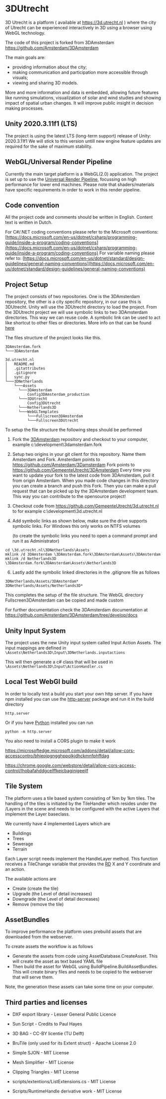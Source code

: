 # 3DUtrecht

3D Utrecht is a platform ( available at https://3d.utrecht.nl ) where the city of Utrecht can be experienced interactively in 3D using a browser using WebGL technology.

The code of this project is forked from 3DAmsterdam https://github.com/Amsterdam/3DAmsterdam

The main goals are:
- providing information about the city;
- making communication and participation more accessible through visuals;
- viewing and sharing 3D models.

More and more information and data is embedded, allowing future features like running simulations, visualization of solar and wind studies and showing impact of spatial urban changes. It will improve public insight in decision making processes.

## Unity 2020.3.11f1 (LTS)
The project is using the latest LTS (long-term support) release of Unity: 2020.3.11f1
We will stick to this version untill new engine feature updates are required for the sake of maximum stability.
## WebGL/Universal Render Pipeline
Currently the main target platform is a WebGL(2.0) application.
The project is set up to use the [Universal Render Pipeline](https://unity.com/srp/universal-render-pipeline), focussing on high performance for lower end machines. Please note that shaders/materials have specific requirements in order to work in this render pipeline.

## Code convention 
All the project code and comments should be written in English. Content text is written in Dutch.

For C#/.NET coding conventions please refer to the Microsoft conventions:
[https://docs.microsoft.com/en-us/dotnet/csharp/programming-guide/inside-a-program/coding-conventions](https://docs.microsoft.com/en-us/dotnet/csharp/programming-guide/inside-a-program/coding-conventions)
For variable naming please refer to:
[https://docs.microsoft.com/en-us/dotnet/standard/design-guidelines/general-naming-conventions](https://docs.microsoft.com/en-us/dotnet/standard/design-guidelines/general-naming-conventions)

## Project Setup 

The project consists of two repositories. One is the 3DAmsterdam repository, the other is a city specific repository, in our case this is 3DUtrecht. 
Unity will use the 3DUtrecht directory to load the project. From the 3DUtrecht project we will use symbolic links to two 3DAmsterdam directories. This way we can reuse code. A symbolic link can be used to act like shortcut to other files or directories. More info on that can be found [here](https://en.wikipedia.org/wiki/Symbolic_link)

The files structure of the project looks like this. 

```
3DAmsterdam.fork
└───3DAmsterdam
    
3d.utrecht.nl
│   README.md
│   .gitattributes
│   .gitignore
│   sync.py
└───3DNetherlands
    └───Assets
      └───3DAmsterdam
          Config3DAmsterdam_production
      └───3DUtrecht
          Config3DUtrecht
      └───Netherlands3D
      └───WebGLTemplates
          └───Fullscreen3DAmsterdam
          └───Fullscreen3DUtrecht
```

To setup the file structure the following steps should be performed

1. Fork the [3DAmsterdam](https://github.com/Amsterdam/3Damsterdam) repository and checkout to your computer, example c:\development\3damsterdam.fork
   
2. Setup two origins in your git client for this repository. Name them Amsterdam and Fork. 
   Amsterdam points to https://github.com/Amsterdam/3Damsterdam 
   Fork points to https://github.com/GemeenteUtrecht/3DAmsterdam
   Every time you want to update your fork to the latest code from 3DAmsterdam, pull it from origin Amsterdam.
   When you made code changes in this directory you can create a branch and push this Fork. Then you can make a pull request that can be picked up by the 3DAmsterdam development team. This way you can contribute to the opensource project!

3. Checkout code from https://github.com/GemeenteUtrecht/3d.utrecht.nl to for example c:\development\3d.utrecht.nl

4. Add symbolic links as shown below, make sure the drive supports symbolic links. For Windows this only works on NTFS volumes

   (to create the symbolic links you need to open a command prompt and run it as Administrator)
```
cd \3d.utrecht.nl\3DNetherlands\Assets
mklink /d 3DAmsterdam \3DAmsterdam.fork\3DAmsterdam\Assets\3DAmsterdam
mklink /d Netherlands3D \3DAmsterdam.fork\3DAmsterdam\Assets\Netherlands3D
```

6. Lastly add the symbolic linked directories in the .gitignore file as follows

```
3DNetherlands/Assets/3DAmsterdam*
3DNetherlands/Assets/Netherlands3D*
```

This completes the setup of the file structure. 
The WebGL directory Fullscreen3DAmsterdam can be copied and made custom

For further documentation check the 3DAmsterdam documentation at https://github.com/Amsterdam/3DAmsterdam/tree/develop/docs

## Unity Input System

The project uses the new Unity input system called Input Action Assets. The input mappings are defined in 
`\Assets\Netherlands3D\Input\3DNetherlands.inputactions`

This will then generate a c# class that will be used in 
`\Assets\Netherlands3D\Input\ActionHandler.cs`

## Local Test WebGl build

In order to locally test a build you start your own http server. If you have npm installed you can use the [http-server](https://www.npmjs.com/package/http-server) package and run it in the build directory

```
http.server
```
Or if you have [Python](https://www.google.com)  installed you can run


```
python -m http.server
```

You also need to install a CORS plugin to make it work

https://microsoftedge.microsoft.com/addons/detail/allow-cors-accesscontro/bhjepjpgngghppolkjdhckmnfphffdag

https://chrome.google.com/webstore/detail/allow-cors-access-control/lhobafahddgcelffkeicbaginigeejlf



## Tile System

The platform uses a tile based system consisting of 1km by 1km tiles. The handling of the tiles is initiated by the TileHandler which resides under the /Layers in the scene and needs to be configured with the active Layers that implement the Layer baseclass. 

We currently have 4 implemented Layers which are 

- Buildings
- Trees
- Sewerage
- Terrain

Each Layer script needs implement the HandleLayer method. This function receives a TileChange variable that provides the [RD](https://nl.wikipedia.org/wiki/Rijksdriehoeksco%C3%B6rdinaten)  X and Y coordinate and an action.

The available actions are

- Create (create the tile)
- Upgrade (the Level of detail increases)
- Downgrade (the Level of detail decreases)
- Remove (remove the tile)

## AssetBundles

To improve performance the platform uses prebuild assets that are downloaded from the webserver. 

To create assets the workflow is as follows

- Generate the assets from code using AssetDatabase.CreateAsset. 
  This will create the asset as text based YAML file
- Then build the asset for WebGL using BuildPipeline.BuildAssetBundles. 
  This will create binary files and needs to be copied to the webserver that will serve them.

Note, the generation these assets can take some time on your computer.

## Third parties and licenses
- DXF export library - Lesser General Public Licence
- Sun Script - Credits to Paul Hayes
- 3D BAG - CC-BY licentie (TU Delft)
- BruTile (only used for its Extent struct) - Apache License 2.0

- Simple SJON - MIT License
- Mesh Simplifier - MIT License
- Clipping Triangles - MIT License
- scripts/extentions/ListExtensions.cs - MIT License
- Scripts/RuntimeHandle derivative work - MIT License

